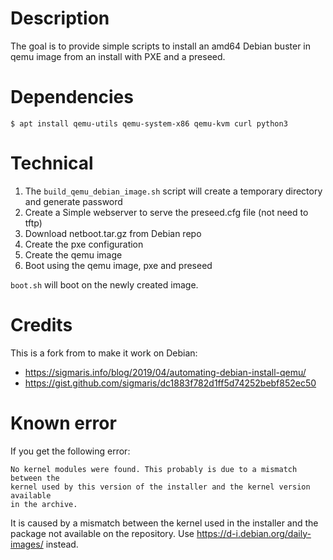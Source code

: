 Description
===========

The goal is to provide simple scripts to install an amd64 Debian buster in qemu image
from an install with PXE and a preseed.

Dependencies
============


```
$ apt install qemu-utils qemu-system-x86 qemu-kvm curl python3
```

Technical
=========

1. The `build_qemu_debian_image.sh` script will create a temporary directory and generate password
1. Create a Simple webserver to serve the preseed.cfg file (not need to tftp)
1. Download netboot.tar.gz from Debian repo
1. Create the pxe configuration
1. Create the qemu image
1. Boot using the qemu image, pxe and preseed


`boot.sh` will boot on the newly created image.


Credits
=======

This is a fork from to make it work on Debian:

* https://sigmaris.info/blog/2019/04/automating-debian-install-qemu/
* https://gist.github.com/sigmaris/dc1883f782d1ff5d74252bebf852ec50


Known error
===========

If you get the following error:
```
No kernel modules were found. This probably is due to a mismatch between the
kernel used by this version of the installer and the kernel version available
in the archive.
```
It is caused by a mismatch between the kernel used in the installer
and the package not available on the repository.
Use https://d-i.debian.org/daily-images/ instead.

